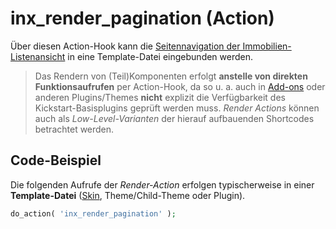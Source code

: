 # inx_render_pagination (Action)

Über diesen Action-Hook kann die [Seitennavigation der Immobilien-Listenansicht](/komponenten/seitennavigation) in eine Template-Datei eingebunden werden.

> Das Rendern von (Teil)Komponenten erfolgt **anstelle von direkten Funktionsaufrufen** per Action-Hook, da so u. a. auch in [Add-ons](/add-ons) oder anderen Plugins/Themes **nicht** explizit die Verfügbarkeit des Kickstart-Basisplugins geprüft werden muss. <i>Render Actions</i> können auch als <i>Low-Level-Varianten</i> der hierauf aufbauenden Shortcodes betrachtet werden.

## Code-Beispiel

Die folgenden Aufrufe der <i>Render-Action</i> erfolgen typischerweise in einer **Template-Datei** ([Skin](skins), Theme/Child-Theme oder Plugin).

```php
do_action( 'inx_render_pagination' );
```